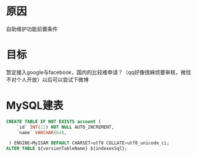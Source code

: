 # 原因
自助维护功能前置条件

# 目标
暂定接入google与facebook，国内的比较难申请？（qq好像很麻烦要审核，微信不对个人开放）以后可以尝试下微博

# MySQL建表
```sql
CREATE TABLE IF NOT EXISTS account ( 
    `id` INT(11) NOT NULL AUTO_INCREMENT,
    `name` VARCHAR(64),

 ) ENGINE=MyISAM DEFAULT CHARSET=utf8 COLLATE=utf8_unicode_ci;
ALTER TABLE ${versionTableName} ${indexesSql};
```
